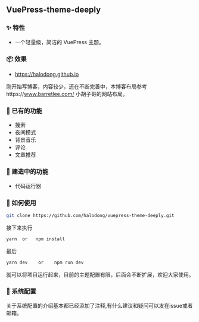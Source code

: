 ## VuePress-theme-deeply


### ✨ 特性

- 一个轻量级，简洁的 VuePress 主题。

### 📦 效果
- https://halodong.github.io

刚开始写博客，内容较少，还在不断完善中，本博客布局参考https://www.barretlee.com/ 小胡子哥的网站布局。

### 🌟 已有的功能
- 搜索
- 夜间模式
- 背景音乐
- 评论
- 文章推荐

### 🔨 建造中的功能
- 代码运行器

### 🔗 如何使用
```bash
git clone https://github.com/halodong/vuepress-theme-deeply.git
```
接下来执行
```bash
yarn  or   npm install
```
最后
```bash
yarn dev    or    npm run dev
```

就可以将项目运行起来，目前的主题配置有限，后面会不断扩展，欢迎大家使用。


### 🔗 系统配置

关于系统配置的介绍基本都已经添加了注释,有什么建议和疑问可以发在issue或者邮箱。


